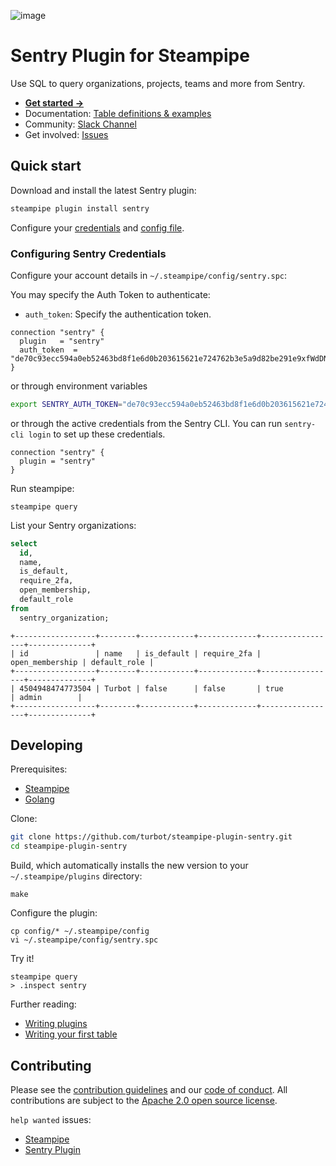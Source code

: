 ![image](https://hub.steampipe.io/images/plugins/turbot/sentry-social-graphic.png)

# Sentry Plugin for Steampipe

Use SQL to query organizations, projects, teams and more from Sentry.

- **[Get started →](https://hub.steampipe.io/plugins/turbot/sentry)**
- Documentation: [Table definitions & examples](https://hub.steampipe.io/plugins/turbot/sentry/tables)
- Community: [Slack Channel](https://steampipe.io/community/join)
- Get involved: [Issues](https://github.com/turbot/steampipe-plugin-sentry/issues)

## Quick start

Download and install the latest Sentry plugin:

```bash
steampipe plugin install sentry
```

Configure your [credentials](https://hub.steampipe.io/plugins/turbot/sentry#credentials) and [config file](https://hub.steampipe.io/plugins/turbot/sentry#configuration).

### Configuring Sentry Credentials

Configure your account details in `~/.steampipe/config/sentry.spc`:

You may specify the Auth Token to authenticate:

- `auth_token`: Specify the authentication token.

```hcl
connection "sentry" {
  plugin   = "sentry"
  auth_token  = "de70c93ecc594a0eb52463bd8f1e6d0b203615621e724762b3e5a9d82be291e9xfWdDNqwZPngS"
}
```

or through environment variables

```sh
export SENTRY_AUTH_TOKEN="de70c93ecc594a0eb52463bd8f1e6d0b203615621e724762b3e5a9d82be291e9xfWdDNqwZPngS"
```

or through the active credentials from the Sentry CLI. You can run `sentry-cli login` to set up these credentials.

```hcl
connection "sentry" {
  plugin = "sentry"
}
```

Run steampipe:

```shell
steampipe query
```

List your Sentry organizations:

```sql
select
  id,
  name,
  is_default,
  require_2fa,
  open_membership,
  default_role
from
  sentry_organization;
```

```
+------------------+--------+------------+-------------+-----------------+--------------+
| id               | name   | is_default | require_2fa | open_membership | default_role |
+------------------+--------+------------+-------------+-----------------+--------------+
| 4504948474773504 | Turbot | false      | false       | true            | admin        |
+------------------+--------+------------+-------------+-----------------+--------------+
```

## Developing

Prerequisites:

- [Steampipe](https://steampipe.io/downloads)
- [Golang](https://golang.org/doc/install)

Clone:

```sh
git clone https://github.com/turbot/steampipe-plugin-sentry.git
cd steampipe-plugin-sentry
```

Build, which automatically installs the new version to your `~/.steampipe/plugins` directory:

```
make
```

Configure the plugin:

```
cp config/* ~/.steampipe/config
vi ~/.steampipe/config/sentry.spc
```

Try it!

```
steampipe query
> .inspect sentry
```

Further reading:

- [Writing plugins](https://steampipe.io/docs/develop/writing-plugins)
- [Writing your first table](https://steampipe.io/docs/develop/writing-your-first-table)

## Contributing

Please see the [contribution guidelines](https://github.com/turbot/steampipe/blob/main/CONTRIBUTING.md) and our [code of conduct](https://github.com/turbot/steampipe/blob/main/CODE_OF_CONDUCT.md). All contributions are subject to the [Apache 2.0 open source license](https://github.com/turbot/steampipe-plugin-sentry/blob/main/LICENSE).

`help wanted` issues:

- [Steampipe](https://github.com/turbot/steampipe/labels/help%20wanted)
- [Sentry Plugin](https://github.com/turbot/steampipe-plugin-sentry/labels/help%20wanted)
